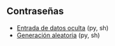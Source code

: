 ## Contraseñas
- [Entrada de datos oculta](https://github.com/mondeja/fullstack/tree/master/backend/src/007-contraseñas/stdin) (py, sh)
- [Generación aleatoria](https://github.com/mondeja/fullstack/tree/master/backend/src/007-contraseñas/stdin) (py, sh)